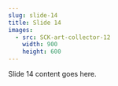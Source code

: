```yaml
---
slug: slide-14
title: Slide 14
images:
  - src: SCK-art-collector-12
    width: 900
    height: 600
---
```

Slide 14 content goes here.

